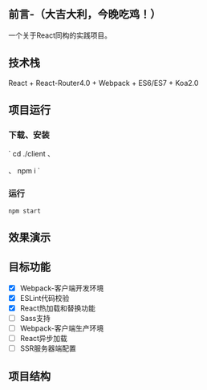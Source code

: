
## 前言-（大吉大利，今晚吃鸡！）

一个关于React同构的实践项目。

## 技术栈

React + React-Router4.0 + Webpack + ES6/ES7 + Koa2.0

## 项目运行

### 下载、安装

`
cd ./client
、

、
npm i 
`

### 运行

`
npm start
`

## 效果演示

## 目标功能

- [x] Webpack-客户端开发环境
- [x] ESLint代码校验
- [x] React热加载和替换功能
- [ ] Sass支持
- [ ] Webpack-客户端生产环境
- [ ] React异步加载
- [ ] SSR服务器端配置

## 项目结构

